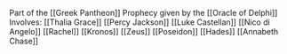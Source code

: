 Part of the [[Greek Pantheon]]
Prophecy given by the [[Oracle of Delphi]]
Involves:
[[Thalia Grace]]
[[Percy Jackson]]
[[Luke Castellan]]
[[Nico di Angelo]]
[[Rachel]]
[[Kronos]]
[[Zeus]]
[[Poseidon]]
[[Hades]]
[[Annabeth Chase]]

